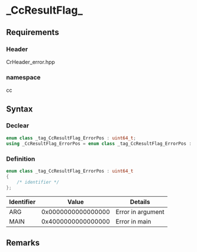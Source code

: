 # \_CcResultFlag\_

## Requirements
### Header
CrHeader_error.hpp
### namespace
cc

## Syntax

### Declear

```C++
enum class _tag_CcResultFlag_ErrorPos : uint64_t;
using _CcResultFlag_ErrorPos = enum class _tag_CcResultFlag_ErrorPos : uint64_t;
```

### Definition

```C++
enum class _tag_CcResultFlag_ErrorPos : uint64_t
{
	/* identifier */
};
```

| Identifier | Value | Details |
|---|---|---|
| ARG | 0x0000000000000000 | Error in argument |
| MAIN | 0x4000000000000000 | Error in main |

## Remarks

